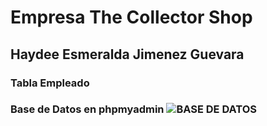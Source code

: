 # Empresa The Collector Shop
## Haydee Esmeralda Jimenez Guevara
### Tabla Empleado
### Base de Datos en phpmyadmin ![BASE DE DATOS](https://github.com/HEJimGuev/UIII-Act-1-MVC-JimenezH---The-Collector-Shop/assets/143548108/3026d3b1-b2f8-43bd-9e98-6322cbf88eda)
